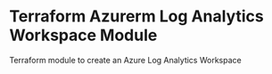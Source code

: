 # Terraform Azurerm Log Analytics Workspace Module
Terraform module to create an Azure Log Analytics Workspace